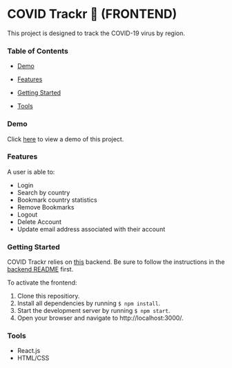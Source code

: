 # COVID Trackr 🦠 (FRONTEND)
This project is designed to track the COVID-19 virus by region.

### Table of Contents
- [Demo](#demo)

- [Features](#features)

- [Getting Started](#getting-started)

- [Tools](#tools)

### Demo
Click [here](https://www.youtube.com/watch?v=lVbZpYMkt3s&feature=youtu.be&ab_channel=JackTawil) to view a demo of this project.

### Features
A user is able to:
- Login
- Search by country
- Bookmark country statistics
- Remove Bookmarks
- Logout
- Delete Account
- Update email address associated with their account

### Getting Started
COVID Trackr relies on [this](https://github.com/Jackmt9/covid_trackr) backend. Be sure to follow the instructions in the [backend README](https://github.com/Jackmt9/covid_trackr/blob/master/README.md) first.

To activate the frontend:
1. Clone this repositiory.
2. Install all dependencies by running ```$ npm install```.
3. Start the development server by running ```$ npm start```.
4. Open your browser and navigate to http://localhost:3000/.

### Tools
- React.js
- HTML/CSS
